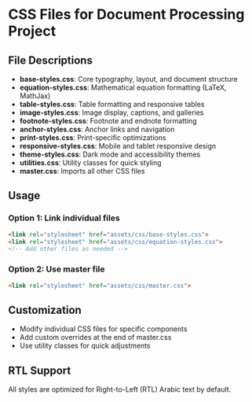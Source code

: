 # CSS Files for Document Processing Project

## File Descriptions

- **base-styles.css**: Core typography, layout, and document structure
- **equation-styles.css**: Mathematical equation formatting (LaTeX, MathJax)
- **table-styles.css**: Table formatting and responsive tables
- **image-styles.css**: Image display, captions, and galleries
- **footnote-styles.css**: Footnote and endnote formatting
- **anchor-styles.css**: Anchor links and navigation
- **print-styles.css**: Print-specific optimizations
- **responsive-styles.css**: Mobile and tablet responsive design
- **theme-styles.css**: Dark mode and accessibility themes
- **utilities.css**: Utility classes for quick styling
- **master.css**: Imports all other CSS files

## Usage

### Option 1: Link individual files
```html
<link rel="stylesheet" href="assets/css/base-styles.css">
<link rel="stylesheet" href="assets/css/equation-styles.css">
<!-- Add other files as needed -->
```

### Option 2: Use master file
```html
<link rel="stylesheet" href="assets/css/master.css">
```

## Customization

- Modify individual CSS files for specific components
- Add custom overrides at the end of master.css
- Use utility classes for quick adjustments

## RTL Support

All styles are optimized for Right-to-Left (RTL) Arabic text by default.
